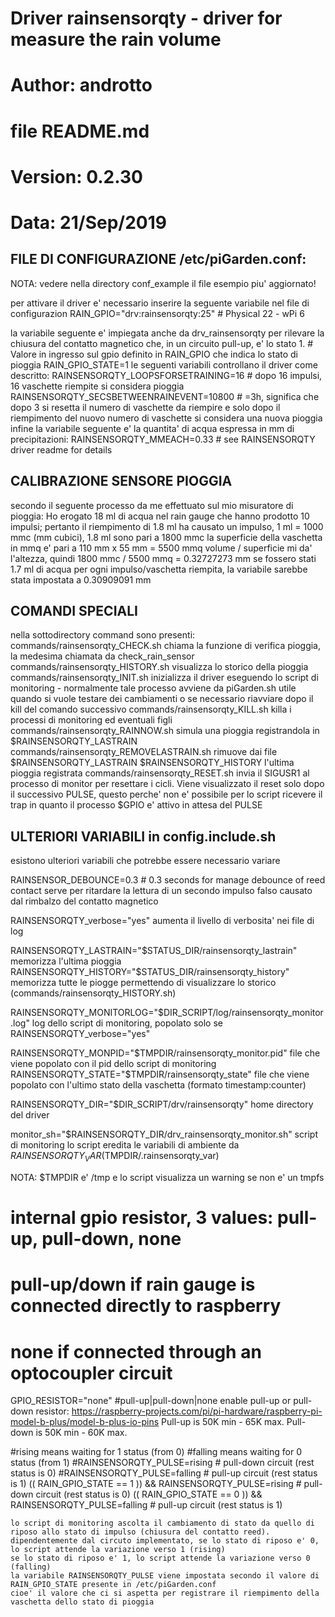 #
# Driver rainsensorqty - driver for measure the rain volume
# Author: androtto
# file README.md
# Version: 0.2.30
# Data: 21/Sep/2019


FILE DI CONFIGURAZIONE /etc/piGarden.conf:
-----------------------------------------
NOTA: vedere nella directory conf_example il file esempio piu' aggiornato!

per attivare il driver e' necessario inserire la seguente variabile nel file di configurazion
	RAIN_GPIO="drv:rainsensorqty:25"        # Physical 22 - wPi 6

la variabile seguente e' impiegata anche da drv_rainsensorqty per rilevare la chiusura del contatto magnetico che, in un circuito pull-up, e' lo stato 1.
	# Valore in ingresso sul gpio definito in RAIN_GPIO che indica lo stato di pioggia
	RAIN_GPIO_STATE=1
le seguenti variabili controllano il driver come descritto:
	RAINSENSORQTY_LOOPSFORSETRAINING=16 # dopo 16 impulsi, 16 vaschette riempite si considera pioggia
	RAINSENSORQTY_SECSBETWEENRAINEVENT=10800 # =3h, significa che dopo 3 si resetta il numero di vaschette da riempire e solo dopo il riempimento del nuovo numero di vaschette si considera una nuova pioggia
infine la variabile seguente e' la quantita' di acqua espressa in mm di precipitazioni:
	RAINSENSORQTY_MMEACH=0.33 # see RAINSENSORQTY driver readme for details

CALIBRAZIONE SENSORE PIOGGIA
----------------------------
secondo il seguente processo da me effettuato sul mio misuratore di pioggia:
Ho erogato 18 ml di acqua nel rain gauge che hanno prodotto 10 impulsi; pertanto il riempimento di 1.8 ml ha causato un impulso, 1 ml = 1000 mmc (mm cubici),
1.8 ml sono pari a 1800 mmc
la superficie della vaschetta in mmq e' pari a 110 mm x 55 mm = 5500 mmq
volume / superficie mi da' l'altezza, quindi 1800 mmc / 5500 mmq = 0.32727273 mm
se fossero stati 1.7 ml di acqua per ogni impulso/vaschetta riempita, la variabile sarebbe stata impostata a 0.30909091 mm

COMANDI SPECIALI
----------------
nella sottodirectory command sono presenti:
commands/rainsensorqty_CHECK.sh
	chiama la funzione di verifica pioggia, la medesima chiamata da check_rain_sensor
commands/rainsensorqty_HISTORY.sh
	visualizza lo storico della pioggia
commands/rainsensorqty_INIT.sh
	inizializza il driver eseguendo lo script di monitoring - normalmente tale processo avviene da piGarden.sh
	utile quando si vuole testare dei cambiamenti o se necessario riavviare dopo il kill del comando successivo
commands/rainsensorqty_KILL.sh
	killa i processi di monitoring ed eventuali figli
commands/rainsensorqty_RAINNOW.sh
	simula una pioggia registrandola in $RAINSENSORQTY_LASTRAIN
commands/rainsensorqty_REMOVELASTRAIN.sh
	rimuove dai file $RAINSENSORQTY_LASTRAIN $RAINSENSORQTY_HISTORY l'ultima pioggia registrata
commands/rainsensorqty_RESET.sh
	invia il SIGUSR1 al processo di monitor per resettare i cicli. Viene visualizzato il reset solo dopo il successivo PULSE, questo perche' non e' possibile per lo script ricevere il trap in quanto il processo $GPIO e' attivo in attesa del PULSE


ULTERIORI VARIABILI in config.include.sh
----------------------------------------
esistono ulteriori variabili che potrebbe essere necessario variare

RAINSENSOR_DEBOUNCE=0.3 # 0.3 seconds for manage debounce of reed contact
	serve per ritardare la lettura di un secondo impulso falso causato dal rimbalzo del contatto magnetico

RAINSENSORQTY_verbose="yes"
	aumenta il livello di verbosita' nei file di log
	
RAINSENSORQTY_LASTRAIN="$STATUS_DIR/rainsensorqty_lastrain"
	memorizza l'ultima pioggia
RAINSENSORQTY_HISTORY="$STATUS_DIR/rainsensorqty_history"
	memorizza tutte le piogge permettendo di visualizzare lo storico (commands/rainsensorqty_HISTORY.sh)

RAINSENSORQTY_MONITORLOG="$DIR_SCRIPT/log/rainsensorqty_monitor.log"
	log dello script di monitoring, popolato solo se RAINSENSORQTY_verbose="yes"

RAINSENSORQTY_MONPID="$TMPDIR/rainsensorqty_monitor.pid"
	file che viene popolato con il pid dello script di monitoring
RAINSENSORQTY_STATE="$TMPDIR/rainsensorqty_state"
	file che viene popolato con l'ultimo stato della vaschetta (formato timestamp:counter)

RAINSENSORQTY_DIR="$DIR_SCRIPT/drv/rainsensorqty"
	home directory del driver

monitor_sh="$RAINSENSORQTY_DIR/drv_rainsensorqty_monitor.sh"
	script di monitoring
	lo script eredita le variabili di ambiente da $RAINSENSORQTY_VAR ($TMPDIR/.rainsensorqty_var)

NOTA: $TMPDIR e' /tmp e lo script visualizza un warning se non e' un tmpfs

# internal gpio resistor, 3 values: pull-up, pull-down, none
# pull-up/down if rain gauge is connected directly to raspberry
# none if connected through an optocoupler circuit
GPIO_RESISTOR="none" #pull-up|pull-down|none
	enable pull-up or pull-down resistor: https://raspberry-projects.com/pi/pi-hardware/raspberry-pi-model-b-plus/model-b-plus-io-pins
	Pull-up is 50K min - 65K max.
	Pull-down is 50K min - 60K max. 

#rising means waiting for 1 status (from 0)
#falling means waiting for 0 status (from 1)
#RAINSENSORQTY_PULSE=rising  # pull-down circuit (rest status is 0)
#RAINSENSORQTY_PULSE=falling # pull-up circuit   (rest status is 1)
(( RAIN_GPIO_STATE == 1 )) && RAINSENSORQTY_PULSE=rising  # pull-down circuit (rest status is 0)
(( RAIN_GPIO_STATE == 0 )) && RAINSENSORQTY_PULSE=falling # pull-up circuit   (rest status is 1)

	lo script di monitoring ascolta il cambiamento di stato da quello di riposo allo stato di impulso (chiusura del contatto reed).
	dipendentemente dal circuto implementato, se lo stato di riposo e' 0, lo script attende la variazione verso 1 (rising)
	se lo stato di riposo e' 1, lo script attende la variazione verso 0 (falling)
	la variabile RAINSENSORQTY_PULSE viene impostata secondo il valore di RAIN_GPIO_STATE presente in /etc/piGarden.conf
	cioe' il valore che ci si aspetta per registrare il riempimento della vaschetta dello stato di pioggia


